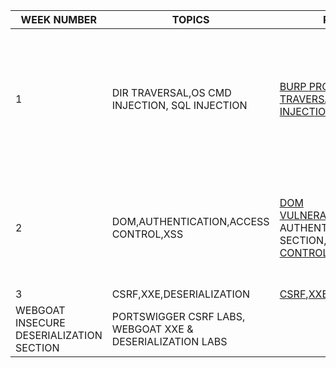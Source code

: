 |WEEK NUMBER|TOPICS|READINGS|LABS|
|-----------|------|--------|----|
|1          |DIR TRAVERSAL,OS CMD INJECTION, SQL INJECTION| <a href="https://portswigger.net/support/getting-started-with-burp-suite">BURP PROXY INTRO</a>, <a href="https://portswigger.net/web-security/file-path-traversal">DIR TRAVERSAL</a>, <a href="https://portswigger.net/web-security/os-command-injection">CMD INJECTION</a>, <a href="https://portswigger.net/web-security/sql-injection">SQL INJECTION</a>|WEBGOAT GENERAL, PORTSWIGGER DIRECTORY TRAVERSAL & COMMAND INJECTION, PORTSWIGGER SQL INJECTION OR WEBGOAT SQL INJECTION|
|2          |DOM,AUTHENTICATION,ACCESS CONTROL,XSS| <a href="https://portswigger.net/web-security/dom-based">DOM VULNERABILITIES</a>,WEBGOAT AUTHENTICATION FLAWS SECTION, <a href="https://portswigger.net/web-security/access-control">ACCESS CONTROL</a>, <a href="https://portswigger.net/web-security/cross-site-scripting">XSS</a>| PORTSWIGGER DOM BASED LABS, WEBGOAT AUTHENTICATION LABS, PORTSWIGGER ACCESS CONTROL & XSS LABS|
|3          |CSRF,XXE,DESERIALIZATION| <a href="https://portswigger.net/web-security/csrf">CSRF</a>,<a href="https://portswigger.net/web-security/xxe">XXE</a>,
WEBGOAT INSECURE DESERIALIZATION SECTION| PORTSWIGGER CSRF LABS, WEBGOAT XXE & DESERIALIZATION LABS|
